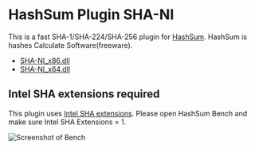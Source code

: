 # HashSum Plugin SHA-NI

This is a fast SHA-1/SHA-224/SHA-256 plugin for [HashSum](https://hp.vector.co.jp/authors/VA052754/#hashsum). HashSum is hashes Calculate Software(freeware).

* [SHA-NI_x86.dll](https://github.com/silight-jp/HashSum-Plugin-SHA-NI/releases/download/1.0.0.0/SHA-NI_x86.dll)
* [SHA-NI_x64.dll](https://github.com/silight-jp/HashSum-Plugin-SHA-NI/releases/download/1.0.0.0/SHA-NI_x64.dll)

## Intel SHA extensions required

This plugin uses [Intel SHA extensions](https://en.wikipedia.org/wiki/Intel_SHA_extensions). Please open HashSum Bench and make sure Intel SHA Extensions = 1.

![Screenshot of Bench](https://github.com/silight-jp/HashSum-Plugin-SHA-NI/assets/7417939/db5e5172-1935-4168-8bcc-f8b2ec48dd7a)
